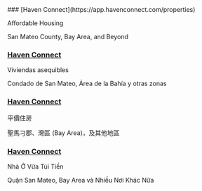 <RenderIf language="en">
### [Haven Connect](https://app.havenconnect.com/properties)

Affordable Housing

San Mateo County, Bay Area, and Beyond
</RenderIf>
<RenderIf language="es">
### [Haven Connect](https://app.havenconnect.com/properties)

Viviendas asequibles

Condado de San Mateo, Área de la Bahía y otras zonas
</RenderIf>
<RenderIf language="zh">
### [Haven Connect](https://app.havenconnect.com/properties)

平價住房

聖馬刁郡、灣區 (Bay Area)，及其他地區
</RenderIf>
<RenderIf language="vi">
### [Haven Connect](https://app.havenconnect.com/properties)

Nhà Ở Vừa Túi Tiền

Quận San Mateo, Bay Area và Nhiều Nơi Khác Nữa
</RenderIf>
